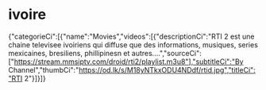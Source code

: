 # ivoire
{"categorieCi":[{"name":"Movies","videos":[{"descriptionCi":"RTI 2 est une chaine televisee ivoiriens qui diffuse que des informations, musiques, series mexicaines, bresiliens, phillipinesn et autres....","sourceCi":["https://stream.mmsiptv.com/droid/rti2/playlist.m3u8"],"subtitleCi":"By Channel","thumbCi":"https://od.lk/s/M18yNTkxODU4NDdf/rtid.jpg","titleCi":"RTI 2"}]}]}

